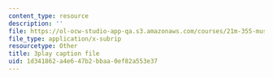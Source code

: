 ```yaml
---
content_type: resource
description: ''
file: https://ol-ocw-studio-app-qa.s3.amazonaws.com/courses/21m-355-musical-improvisation-spring-2013/1d341862a4e647b2bbaa0ef82a553e37_qo-XkWeLWLs.srt
file_type: application/x-subrip
resourcetype: Other
title: 3play caption file
uid: 1d341862-a4e6-47b2-bbaa-0ef82a553e37
---
```

